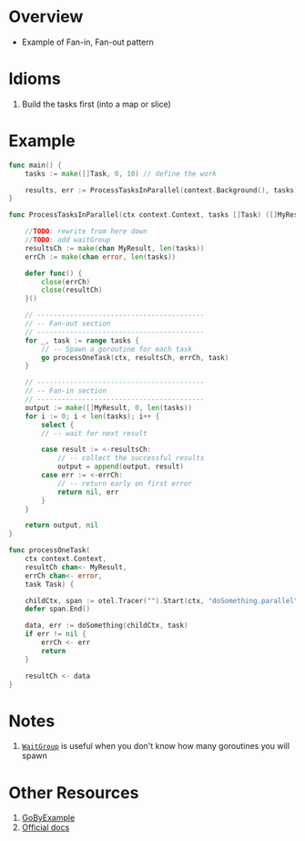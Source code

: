 # Overview
- Example of Fan-in, Fan-out pattern


# Idioms
1. Build the tasks first (into a map or slice)



# Example
```go
func main() {
    tasks := make([]Task, 0, 10) // define the work

    results, err := ProcessTasksInParallel(context.Background(), tasks)
}

func ProcessTasksInParallel(ctx context.Context, tasks []Task) ([]MyResult, error) {

    //TODO: rewrite from here down
    //TODO: add waitGroup
    resultsCh := make(chan MyResult, len(tasks))
    errCh := make(chan error, len(tasks))

    defer func() {
        close(errCh)
        close(resultCh)
    }()

    // -----------------------------------------
    // -- Fan-out section
    // -----------------------------------------
    for _, task := range tasks {
        // -- Spawn a goroutine for each task
        go processOneTask(ctx, resultsCh, errCh, task)
    }

    // -----------------------------------------
    // -- Fan-in section
    // -----------------------------------------
    output := make([]MyResult, 0, len(tasks))
    for i := 0; i < len(tasks); i++ {
        select {
        // -- wait for next result

        case result := <-resultsCh:
            // -- collect the successful results
            output = append(output, result)
        case err := <-errCh:
            // -- return early on first error
            return nil, err
        }
    }

    return output, nil
}

func processOneTask(
    ctx context.Context,
    resultCh chan<- MyResult,
    errCh chan<- error,
    task Task) {

    childCtx, span := otel.Tracer("").Start(ctx, "doSomething.parallel")
    defer span.End()

    data, err := doSomething(childCtx, task)
    if err != nil {
        errCh <- err
        return
    }

    resultCh <- data
}
```


# Notes
1. [`WaitGroup`](https://pkg.go.dev/sync) is useful when you don't know how many goroutines you will spawn


# Other Resources
1. [GoByExample](https://gobyexample.com/waitgroups)
1. [Official docs](https://pkg.go.dev/sync#WaitGroup)
